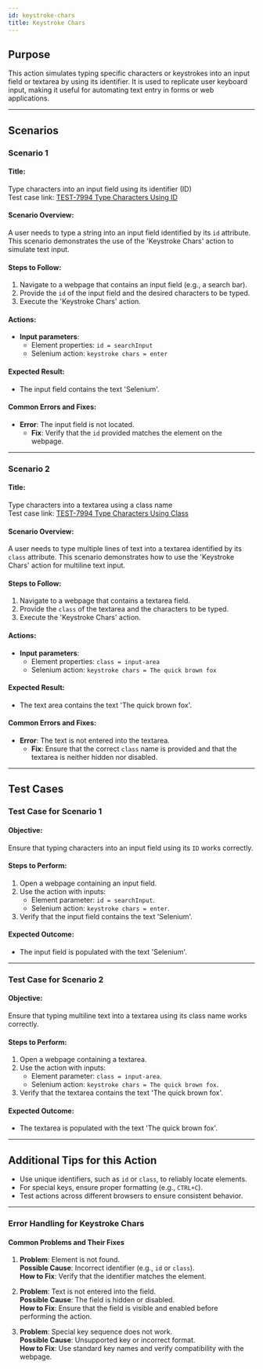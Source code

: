 ```yaml
---
id: keystroke-chars
title: Keystroke Chars
---
```


## Purpose
This action simulates typing specific characters or keystrokes into an input field or textarea by using its identifier. It is used to replicate user keyboard input, making it useful for automating text entry in forms or web applications.

---

## Scenarios

### Scenario 1

#### Title:
Type characters into an input field using its identifier (ID)  
Test case link: [TEST-7994 Type Characters Using ID](https://zeuz.zeuz.ai/Home/ManageTestCases/Edit/TEST-7994/#parentHorizontalTab2)

#### Scenario Overview:
A user needs to type a string into an input field identified by its `id` attribute. This scenario demonstrates the use of the 'Keystroke Chars' action to simulate text input.

#### Steps to Follow:
1. Navigate to a webpage that contains an input field (e.g., a search bar).
2. Provide the `id` of the input field and the desired characters to be typed.
3. Execute the 'Keystroke Chars' action.

#### Actions:
- **Input parameters**:
  - Element properties: `id = searchInput`
  - Selenium action: `keystroke chars = enter`

#### Expected Result:
- The input field contains the text 'Selenium'.

#### Common Errors and Fixes:
- **Error**: The input field is not located.
  - **Fix**: Verify that the `id` provided matches the element on the webpage.

---

### Scenario 2

#### Title:
Type characters into a textarea using a class name  
Test case link: [TEST-7994 Type Characters Using Class](https://zeuz.zeuz.ai/Home/ManageTestCases/Edit/TEST-7994/#parentHorizontalTab2)

#### Scenario Overview:
A user needs to type multiple lines of text into a textarea identified by its `class` attribute. This scenario demonstrates how to use the 'Keystroke Chars' action for multiline text input.

#### Steps to Follow:
1. Navigate to a webpage that contains a textarea field.
2. Provide the `class` of the textarea and the characters to be typed.
3. Execute the 'Keystroke Chars' action.

#### Actions:
- **Input parameters**:
  - Element properties: `class = input-area`
  - Selenium action: `keystroke chars = The quick brown fox`

#### Expected Result:
- The text area contains the text 'The quick brown fox'.

#### Common Errors and Fixes:
- **Error**: The text is not entered into the textarea.
  - **Fix**: Ensure that the correct `class` name is provided and that the textarea is neither hidden nor disabled.

---

## Test Cases

### Test Case for Scenario 1

#### Objective:
Ensure that typing characters into an input field using its `ID` works correctly.

#### Steps to Perform:
1. Open a webpage containing an input field.
2. Use the action with inputs:
   - Element parameter: `id = searchInput`.
   - Selenium action: `keystroke chars = enter`.
3. Verify that the input field contains the text 'Selenium'.

#### Expected Outcome:
- The input field is populated with the text 'Selenium'.

---

### Test Case for Scenario 2

#### Objective:
Ensure that typing multiline text into a textarea using its class name works correctly.

#### Steps to Perform:
1. Open a webpage containing a textarea.
2. Use the action with inputs:
   - Element parameter: `class = input-area`.
   - Selenium action: `keystroke chars = The quick brown fox`.
3. Verify that the textarea contains the text 'The quick brown fox'.

#### Expected Outcome:
- The textarea is populated with the text 'The quick brown fox'.

---

## Additional Tips for this Action
- Use unique identifiers, such as `id` or `class`, to reliably locate elements.
- For special keys, ensure proper formatting (e.g., `CTRL+C`).
- Test actions across different browsers to ensure consistent behavior.

---

### Error Handling for Keystroke Chars

#### Common Problems and Their Fixes
1. **Problem**: Element is not found.  
   **Possible Cause**: Incorrect identifier (e.g., `id` or `class`).  
   **How to Fix**: Verify that the identifier matches the element.

2. **Problem**: Text is not entered into the field.  
   **Possible Cause**: The field is hidden or disabled.  
   **How to Fix**: Ensure that the field is visible and enabled before performing the action.

3. **Problem**: Special key sequence does not work.  
   **Possible Cause**: Unsupported key or incorrect format.  
   **How to Fix**: Use standard key names and verify compatibility with the webpage.



